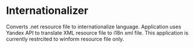 # Internationalizer
Converts .net resource file to internationalize language.
Application uses Yandex API to translate XML resource file to i18n xml file. This application is currently restrcited to winform resource file only. 
